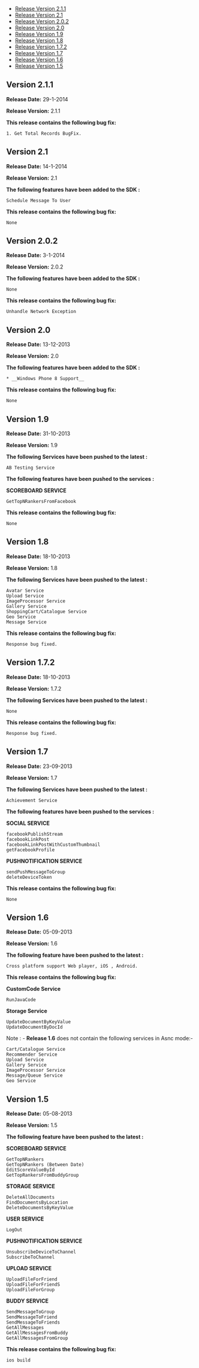 * [Release Version 2.1.1](https://github.com/shephertz/App42_Unity3D_SDK/blob/master/Change%20Log.md#version-211)
* [Release Version 2.1](https://github.com/shephertz/App42_Unity3D_SDK/blob/master/Change%20Log.md#version-21)
* [Release Version 2.0.2](https://github.com/shephertz/App42_Unity3D_SDK/blob/master/Change%20Log.md#version-202)
* [Release Version 2.0](https://github.com/shephertz/App42_Unity3D_SDK/blob/master/Change%20Log.md#version-20)
* [Release Version 1.9](https://github.com/shephertz/App42_Unity3D_SDK/blob/master/Change%20Log.md#version-19)
* [Release Version 1.8](https://github.com/shephertz/App42_Unity3D_SDK/blob/master/Change%20Log.md#version-18)
* [Release Version 1.7.2](https://github.com/shephertz/App42_Unity3D_SDK/blob/master/Change%20Log.md#version-172)
* [Release Version 1.7](https://github.com/shephertz/App42_Unity3D_SDK/blob/master/Change%20Log.md#version-17)
* [Release Version 1.6](https://github.com/shephertz/App42_Unity3D_SDK/blob/master/Change%20Log.md#version-16)
* [Release Version 1.5](https://github.com/shephertz/App42_Unity3D_SDK/blob/master/Change%20Log.md#version-15)

## Version 2.1.1

**Release Date:** 29-1-2014

**Release Version:** 2.1.1

**This release contains the following bug fix:**

```
1. Get Total Records BugFix.
```

## Version 2.1

**Release Date:** 14-1-2014

**Release Version:** 2.1

**The following features have been added to the SDK :**

```
Schedule Message To User
```

**This release contains the following bug fix:**

```
None
```

## Version 2.0.2

**Release Date:** 3-1-2014

**Release Version:** 2.0.2

**The following features have been added to the SDK :**

```
None
```

**This release contains the following bug fix:**

```
Unhandle Network Exception
```

## Version 2.0

**Release Date:** 13-12-2013

**Release Version:** 2.0

**The following features have been added to the SDK :**
```
* __Windows Phone 8 Support__
```

**This release contains the following bug fix:**

```
None
```
## Version 1.9

**Release Date:** 31-10-2013

**Release Version:** 1.9

**The following Services have been pushed to the latest :**

```
AB Testing Service
```

**The following features have been pushed to the services :**

**SCOREBOARD SERVICE**

```
GetTopNRankersFromFacebook
```

**This release contains the following bug fix:**

```
None
```


## Version 1.8

**Release Date:** 18-10-2013

**Release Version:** 1.8

**The following Services have been pushed to the latest :**

```
Avatar Service
Upload Service
ImageProcessor Service
Gallery Service
ShoppingCart/Catalogue Service
Geo Service
Message Service
```

**This release contains the following bug fix:**

```
Response bug fixed.
```

## Version 1.7.2

**Release Date:** 18-10-2013

**Release Version:** 1.7.2

**The following Services have been pushed to the latest :**

```
None
```

**This release contains the following bug fix:**

```
Response bug fixed.
```

## Version 1.7

**Release Date:** 23-09-2013

**Release Version:** 1.7

**The following Services have been pushed to the latest :**

```
Achievement Service
```

**The following features have been pushed to the services :**

**SOCIAL SERVICE**

```
facebookPublishStream
facebookLinkPost
facebookLinkPostWithCustomThumbnail
getFacebookProfile
```

**PUSHNOTIFICATION SERVICE**

```
sendPushMessageToGroup
deleteDeviceToken
```


**This release contains the following bug fix:**

```
None
```

## Version 1.6

**Release Date:** 05-09-2013

**Release Version:** 1.6

**The following feature have been pushed to the latest :**

```
Cross platform support Web player, iOS , Android.
```

**This release contains the following bug fix:**

**CustomCode Service**

```
RunJavaCode
```

**Storage Service**

```
UpdateDocumentByKeyValue
UpdateDocumentByDocId
```

Note : - **Release 1.6** does not contain the following services in Asnc mode:- 

```
Cart/Catalogue Service
Recommender Service
Upload Service
Gallery Service
ImageProcessor Service
Message/Queue Service
Geo Service
```

## Version 1.5

**Release Date:** 05-08-2013

**Release Version:** 1.5

**The following feature have been pushed to the latest :**


**SCOREBOARD SERVICE**

```
GetTopNRankers 
GetTopNRankers (Between Date)
EditScoreValueById 
GetTopRankersFromBuddyGroup
```


**STORAGE SERVICE**

```
DeleteAllDocuments
FindDocumentsByLocation
DeleteDocumentsByKeyValue
```


**USER SERVICE**

```
LogOut
```


**PUSHNOTIFICATION SERVICE**

```
UnsubscribeDeviceToChannel
SubscribeToChannel
```


**UPLOAD SERVICE**

```
UploadFileForFriend
UploadFileForFriendS
UploadFileForGroup
```


**BUDDY SERVICE**

```
SendMessageToGroup
SendMessageToFriend
SendMessageToFriends
GetAllMessages
GetAllMessagesFromBuddy
GetAllMessagesFromGroup
```


**This release contains the following bug fix:**

```
ios build
```
